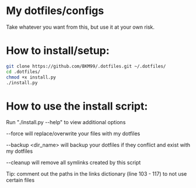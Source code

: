 # My dotfiles/configs
Take whatever you want from this, but use it at your own risk.

# How to install/setup:
```bash
git clone https://github.com/BKM99/.dotfiles.git ~/.dotfiles/
cd .dotfiles/
chmod +x install.py
./install.py
```

# How to use the install script:
Run "./install.py --help" to view additional options

--force will replace/overwrite your files with my dotfiles

--backup <dir_name> will backup your dotfiles if they conflict and exist with my dotfiles

--cleanup will remove all symlinks created by this script

Tip: comment out the paths in the links dictionary (line 103 - 117) to not use certain files
